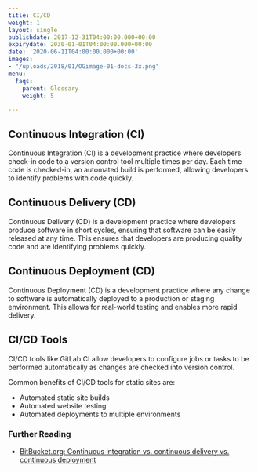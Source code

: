 ```yaml
---
title: CI/CD
weight: 1
layout: single
publishdate: 2017-12-31T04:00:00.000+00:00
expirydate: 2030-01-01T04:00:00.000+00:00
date: '2020-06-11T04:00:00.000+00:00'
images:
- "/uploads/2018/01/OGimage-01-docs-3x.png"
menu:
  faqs:
    parent: Glossary
    weight: 5

---
```

## Continuous Integration (CI)
Continuous Integration (CI) is a development practice where developers check-in code to a version control tool multiple times per day. Each time code is checked-in, an automated build is performed, allowing developers to identify problems with code quickly.

## Continuous Delivery (CD)
Continuous Delivery (CD) is a development practice where developers produce software in short cycles, ensuring that software can be easily released at any time. This ensures that developers are producing quality code and are identifying problems quickly.

## Continuous Deployment (CD)
Continuous Deployment (CD) is a development practice where any change to software is automatically deployed to a production or staging environment. This allows for real-world testing and enables more rapid delivery.

## CI/CD Tools
CI/CD tools like GitLab CI allow developers to configure jobs or tasks to be performed automatically as changes are checked into version control.

Common benefits of CI/CD tools for static sites are:

- Automated static site builds
- Automated website testing
- Automated deployments to multiple environments

### Further Reading
- [BitBucket.org: Continuous integration vs. continuous delivery vs. continuous deployment](https://www.atlassian.com/continuous-delivery/ci-vs-ci-vs-cd)